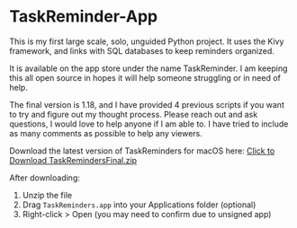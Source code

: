 # TaskReminder-App
This is my first large scale, solo, unguided Python project. It uses the Kivy framework, and links with SQL databases to keep reminders organized.

It is available on the app store under the name TaskReminder. I am keeping this all open source in hopes it will help someone struggling or in need of help. 

The final version is 1.18, and I have provided 4 previous scripts if you want to try and figure out my thought process. Please reach out and ask questions, I would love to help anyone if I am able to. I have tried to include as many comments as possible to help any viewers.


Download the latest version of TaskReminders for macOS here:
[Click to Download TaskRemindersFinal.zip](https://github.com/atimmeny27/TaskReminder-App/releases/latest/download/TaskReminders.app.zip)


After downloading:

1. Unzip the file
2. Drag `TaskReminders.app` into your Applications folder (optional)
3. Right-click > Open (you may need to confirm due to unsigned app)
